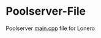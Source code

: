 # Poolserver-File
Poolserver [main.cpp](https://github.com/chemicstry/poolserver/blob/master/src/server/poolserver/Main.cpp) file for Lonero
